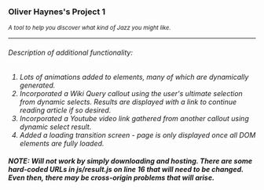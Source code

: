 <h3>Oliver Haynes's Project 1</h3>
<small><em>A tool to help you discover what kind of Jazz you might like.</small>
<hr>
<h6>Description of additional functionality:</h6>
  <ol>
    <li>Lots of animations added to elements, many of which are dynamically generated.</li>
    <li>Incorporated a Wiki Query callout using the user's ultimate selection from dynamic selects. Results are displayed with a link to continue reading article if so desired.</li>
    <li>Incorporated a Youtube video link gathered from another callout using dynamic select result.</li>
    <li>Added a loading transition screen - page is only displayed once all DOM elements are fully loaded.</li>
  </ol>
  
  <h4>NOTE: Will not work by simply downloading and hosting. There are some hard-coded URLs in js/result.js <b>on line 16</b> that will need to be changed. Even then, there may be cross-origin problems that will arise.</h4>
